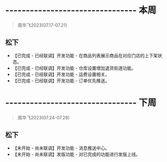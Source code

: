 # -------------------------------- 本周
> 周华飞2023(07.17-07.21)
## 松下
* 【已完成 - 已经联调】开发功能 - 在商品列表展示商品在对应门店的上下架状态。
* 【已完成 - 已经联调】开发功能 - 仓库设置增加退货街道功能。
* 【已完成 - 已经联调】开发功能 - 运费设置相关。
* 【已完成 - 已经联调】开发功能 - 订单优先推送。

# -------------------------------- 下周
> 周华飞2023(07.24-07.28)
## 松下
* 【未开始 - 尚未联调】开发功能 - 消息推送中心。
* 【未开始 - 尚未联调】发版功能 - 对已完成的功能进行发版上线。
